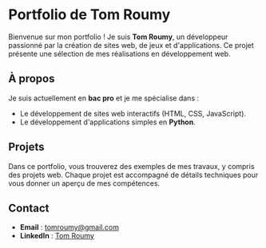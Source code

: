 # Portfolio de Tom Roumy

Bienvenue sur mon portfolio ! Je suis **Tom Roumy**, un développeur passionné par la création de sites web, de jeux et d'applications. Ce projet présente une sélection de mes réalisations en développement web.

## À propos

Je suis actuellement en **bac pro** et je me spécialise dans :
- Le développement de sites web interactifs (HTML, CSS, JavaScript).
- Le développement d'applications simples en **Python**.

## Projets

Dans ce portfolio, vous trouverez des exemples de mes travaux, y compris des projets web. Chaque projet est accompagné de détails techniques pour vous donner un aperçu de mes compétences.

## Contact

- **Email** : [tomroumy@gmail.com](mailto:tomroumy@gmail.com)
- **LinkedIn** : [Tom Roumy]([https://www.linkedin.com/in/ton-profil](https://www.linkedin.com/in/tom-roumy-8aa884348/))
